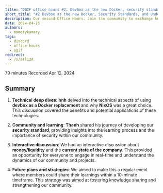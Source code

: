 ```yaml
---
title: "OGIF office hours #2: Devbox as the new Docker, security standards, and understanding liquidity"
short_title: "#2 Devbox as the new Docker, Security Standards, and Understanding Liquidity"
description: Our second Office Hours. Join the community to exchange knowledge and insights on diverse topics, including Docker alternatives with Nix, security practices and origin stories of our standards, financial discussions on liquidity, company updates, and icy draws.
date: 2024-04-26
authors:
  - monotykamary
tags:
  - discord
  - office-hours
  - ogif
redirect:
  - /s/aTl1zA
---
```


79 minutes
Recorded Apr 12, 2024

## Summary

1. **Technical deep dives**: **hnh** delved into the technical aspects of using **devbox as a Docker replacement** and why **NixOS** was a great choice. This discussion covered the benefits and potential applications of these technologies.

2. **Community and learning**: **Thanh** shared his journey of developing our **security standard**, providing insights into the learning process and the importance of security within our community.

3. **Interactive discussion**: We had an interactive discussion about **money/liquidity** and the **current state of the company**. This provided an opportunity for everyone to engage in real-time and understand the dynamics of our community and projects.

4. **Future plans and strategies**: We aimed to make this a regular event where members could share their learnings within a 10-minute timeframe. This strategy was aimed at fostering knowledge sharing and strengthening our community.

